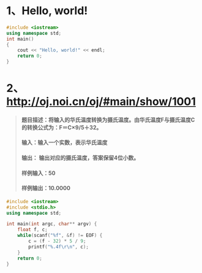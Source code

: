 # 1、Hello, world!

```c++
#include <iostream>
using namespace std;
int main()
{
    cout << "Hello, world!" << endl;
    return 0;
}
```

# 2、http://oj.noi.cn/oj/#main/show/1001



> #### 题目描述：将输入的华氏温度转换为摄氏温度。由华氏温度F与摄氏温度C的转换公式为：F＝C×9/5＋32。
>
> #### 输入：输入一个实数，表示华氏温度
>
> #### 输出： 输出对应的摄氏温度，答案保留4位小数。
>
> #### 样例输入：50
>
> #### 样例输出：10.0000

```c++
#include <iostream>
#include <stdio.h>
using namespace std;

int main(int argc, char** argv) {
	float f, c;
	while(scanf("%f", &f) != EOF) {
		c = (f - 32) * 5 / 9;
		printf("%.4f\r\n", c);
	}
	return 0;
}
```

